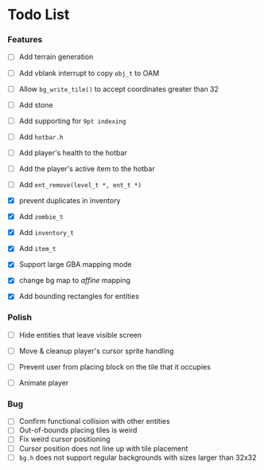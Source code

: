 # Todo List


### Features
- [ ] Add terrain generation
- [ ] Add vblank interrupt to copy `obj_t` to OAM
- [ ] Allow `bg_write_tile()` to accept coordinates greater than 32
- [ ] Add stone
- [ ] Add supporting for `9pt indexing`
- [ ] Add `hotbar.h`
- [ ] Add player's health to the hotbar
- [ ] Add the player's active item to the hotbar
- [ ] Add `ent_remove(level_t *, ent_t *)`
- [x] prevent duplicates in inventory
- [x] Add `zombie_t`
- [x] Add `inventory_t`
- [x] Add `item_t`
- [x] Support large GBA mapping mode
- [x] change bg map to *affine* mapping
- [x] Add bounding rectangles for entities


### Polish
- [ ] Hide entities that leave visible screen
- [ ] Move & cleanup player's cursor sprite handling
- [ ] Prevent user from placing block on the tile that it occupies
- [ ] Animate player


### Bug
- [ ] Confirm functional collision with other entities
- [ ] Out-of-bounds placing tiles is weird
- [ ] Fix weird cursor positioning
- [ ] Cursor position does not line up with tile placement
- [ ] `bg.h` does not support regular backgrounds with sizes larger than 32x32